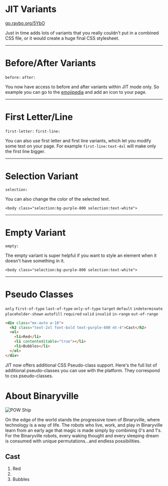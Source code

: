 <!-- .slide: data-state="layout-title" class="bg-dark"-->

# JIT Variants

<div class="slide-link"><a href="https://go.raybo.org/5YbO"><i class="fab fa-slideshare"></i> go.raybo.org/5YbO</a></div>

> >

Just in time adds lots of variants that you really couldn't put in a combined CSS file, or it would create a huge final CSS stylesheet.

---

# Before/After Variants

`before:` `after:`

> >

You now have access to before and after variants within JIT mode only. So example you can go to the [emojipedia](https://emojipedia.org/) and add an icon to your page.

---

# First Letter/Line

`first-letter:` `first-line:`

> >

You can also use first letter and first line variants, which let you modify some text on your page. For example `first-line:text-4xl` will make only the first line bigger.

---

# Selection Variant

`selection:`

> >

You can also change the color of the selected text.

`<body class="selection:bg-purple-800 selection:text-white">`

---

# Empty Variant

`empty:`

> >

The empty variant is super helpful if you want to style an element when it doesn't have something in it.

`<body class="selection:bg-purple-800 selection:text-white">`

---

# Pseudo Classes

`only` `first-of-type` `last-of-type` `only-of-type` `target` `default` `indeterminate` `placeholder-shown` `autofill` `required` `valid` `invalid` `in-range` `out-of-range`

```html
<div class="mx-auto w-16">
  <h2 class="text-2xl font-bold text-purple-600 mt-4">Cast</h2>
  <ol>
    <li>Red</li>
    <li contenteditable="true"></li>
    <li>Bubbles</li>
  </ol>
</div>
```

> >

JIT now offers additional CSS Pseudo-class support. Here's the full list of additional pseudo-classes you can use with the platform. They correspond to css pseudo-classes.

  <div class="text-center">
    <h1 class="before:content-['❤️‍🔥'] before:block mt-24 text-5xl px-6 font-extrabold text-red-500 tracking-tight">About Binaryville</h1>
    <img class="rotate-[10deg] blur-[2px] w-32 mx-auto" src="http://pixelprowess.com/i/powship.svg" alt="POW Ship" />
    <p class="first-line:text-4xl mt-4 max-w-2xl px-6 text-xl text-gray-500 mx-auto">
      On the edge of the world stands the progressive town of Binaryville, where technology is a way of life. The robots who live, work, and play in
      Binaryville learn from an early age that magic is made simply by combining 0's and 1's. For the Binaryville robots, every waking thought and
      every sleeping dream is consumed with unique permutations…and endless possibilities.
    </p>
  </div>
  <div class="mx-auto w-16">
    <h2 class="border-t-4 border-t-purple-600 text-2xl font-bold text-purple-600 mt-4">Cast</h2>
    <ol class="list-decimal marker:text-red-500 marker:font-medium">
      <li class="first-of-type:font-bold first-of-type:text-red-500">Red</li>
      <li class="first-of-type:font-bold first-of-type:text-red-500 empty:bg-yellow-200 caret-red-500" contenteditable="true"></li>
      <li class="first-of-type:font-bold first-of-type:text-red-500">Bubbles</li>
    </ol>
  </div>
  <!-- Content Ends Here -->
